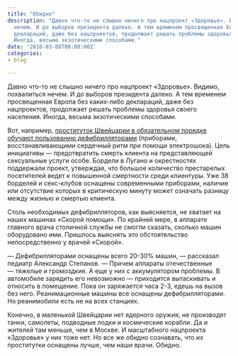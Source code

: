 ```yaml
---
title: "Обидно"
description: "Давно что-то не слышно ничего про нацпроект «Здоровье». Видимо, похвалиться
  нечем. И до выборов президента далеко. А тем временем просвещенная Европа без каких-либо
  деклараций, даже без нацпроектов, продолжает решать проблемы здоровья своего населения.
  Иногда, весьма экзотическими способами."
date: '2010-03-08T00:00:00Z'
categories:
- blog

---
```

Давно что-то не слышно ничего про нацпроект «Здоровье». Видимо, похвалиться нечем. И до выборов президента далеко. А тем временем просвещенная Европа без каких-либо деклараций, даже без нацпроектов, продолжает решать проблемы здоровья своего населения. Иногда, весьма экзотическими способами.

Вот, например, <a href="http://medportal.ru/mednovosti/news/2010/02/18/girls/" rel="nofollow">проституток Швейцарии в обязательном порядке обучают пользованию дефибрилляторами</a> (приборами, восстанавливающими сердечный ритм при помощи электрошока). Цель инициативы —&nbsp;предотвратить смерть клиента на представляющей сексуальные услуги особе. Бордели в Лугано и окрестностях поддержали проект, утверждая, что большое количество престарелых посетителей ведет к повышенной смертности среди клиентуры. Уже 38 борделей и секс-клубов оснащены современными приборами, наличие или отсутствие которых в критическую минуту может означать разницу между жизнью и смертью клиента.

Столь необходимых дефибрилляторов, как выясняется, не хватает на наших машинах «Скорой помощи». По крайней мере, в аппарате главного врача столичной службы не смогли сказать, сколько машин оборудовано ими. Пришлось выяснять это обстоятельство непосредственно у врачей «Скорой».

—&nbsp;Дефибрилляторами оснащены всего 20-30% машин, —&nbsp;рассказал педиатр Александр Степанов. —&nbsp;Причем аппараты отечественные —&nbsp;тяжелые и громоздкие. А еще у них с аккумулятором проблемы. В автомобиле зарядить его невозможно —&nbsp;приходится вытаскивать и относить в помещение. Пока он заряжается часа 2-3, едешь на вызов без него. Реанимационные машины все оснащены дефибрилляторами. Но реанимобили есть не на всех станциях. 

Конечно, в маленькой Швейцарии нет ядерного оружия, не производят танки, самолеты, подводные лодки и космические корабли. Да и жителей там меньше, чем в Москве. И масштабного нацпроекта «Здоровье» у них тоже нет. Но все же обидно сознавать, что их проститутки оснащены лучше, чем наши врачи. Обидно.
